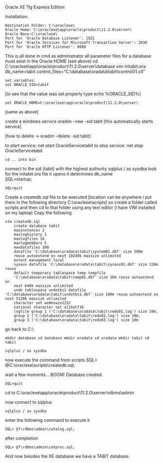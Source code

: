 Oracle XE 11g Express Edition

Installation:

	Destination Folder: C:\oraclexe\
	Oracle Home: C:\oraclexe\app\oracle\product\11.2.0\server\
	Oracle Base:C:\oraclexe\
	Port for 'Oracle Database Listener': 1521
	Port for 'Oracle Services for Microsoft Transaction Server': 2030
	Port for 'Oracle HTTP Listener': 8080


This is all done in cmd as administrator
all parameter files for a database must exist in the Oracle HOME (see above)
	cd C:\oraclexe\app\oracle\product\11.2.0\server\database
	vim initabit.ora
	db_name=tabit
	control_files="C:\database\oradata\tabit\control01.ctl"
	
	set variables:
	set ORACLE_SID=tabit
[to see that the value was set properly type echo %ORACLE_SID%]
	
	set ORACLE_HOME=C:\oraclexe\app\oracle\product\11.2.0\server\
[same as above]
	
create a windows service
	oradim -new -sid tabit
[this automatically starts service]
	
[how to delete -> oradim -delete -sid tabit]
	
	
to start service: net start OracleServicetabit
to stop service: net stop OracleServicetabit
	
	cd .. into bin
	
connect to the sid (tabit) with the highest authority
	sqlplus / as sysdba 
look for the initabit.ora file it opens it determines db_name	
	SQL>startup;   
	
	SQL>quit
	
Create a createdb sql file to be executed [location can be anywhere i put them in the
											   following directory C:\oraclexe\scripts]
so create a folder called scripts and then cd to that folder
using any text editor (i have VIM installed on my laptop)
Copy the following

	vim createdb.sql
		create database tabit
		maxinstances 2
		maxloghistory 1
		maxlogfiles 16
		maxlogmembers 5
		maxdatafiles 100
		datafile 'C:\database\oradata\tabit\system01.dbf' size 300m
		reuse autoextend on next 10240k maxsize unlimited
		extent management local
		sysaux datafile 'C:\database\oradata\tabit\sysaux01.dbf' size 120m reuse
		default temporary tablespace temp tempfile
		'C:\database\oradata\tabit\temp01.dbf' size 10m reuse autoextend on
		next 640k maxsize unlimited
		undo tablespace undotbs1 datafile 'C:\database\oradata\tabit\undotbs1.dbf' size 100m reuse autoextend on next 5120k maxsize unlimited
		character set we8mswin1252
		national character set al16utf16
		logfile group 1 ('C:\database\oradata\tabit\redo01.log') size 10m,
		group 2 ('C:\database\oradata\tabit\redo02.log') size 10m,
		group 3 ('C:\database\oradata\tabit\redo03.log') size 10m
	
go back to C:\
	
	mkdir database cd database mkdir oradata cd oradata mkdir tabit cd tabit
	
	sqlplus / as sysdba
now execute the command from scripts
	SQL> @C:\oraclexe\scripts\createdb.sql;
	
wait a few moments... BOOM!
	Database created. 
	
	SQL>quit
	
cd to C:\oraclexe\app\oracle\product\11.2.0\server\rdbms\admin
	
now connect to sqlplus
	
	sqlplus / as sysdba

enter the following command to execute it

	SQL> @?\rdbms\admin\catalog.sql;
after completion

	SQL> @?\rdbms\admin\catproc.sql;
	
And now besides the XE database we have a TABIT database.
	
	

